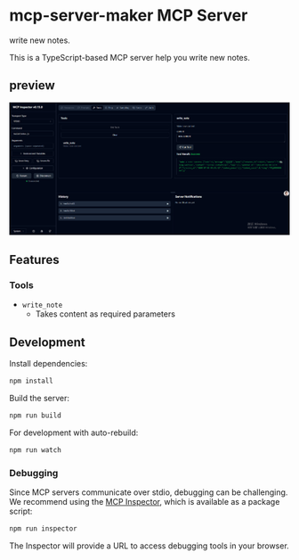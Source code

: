 # mcp-server-maker MCP Server

write new notes.

This is a TypeScript-based MCP server help you write new notes.

## preview

![](1.png)

## Features

### Tools

- `write_note`
  - Takes content as required parameters

## Development

Install dependencies:

```bash
npm install
```

Build the server:

```bash
npm run build
```

For development with auto-rebuild:

```bash
npm run watch
```

### Debugging

Since MCP servers communicate over stdio, debugging can be challenging. We recommend using the [MCP Inspector](https://github.com/modelcontextprotocol/inspector), which is available as a package script:

```bash
npm run inspector
```

The Inspector will provide a URL to access debugging tools in your browser.
